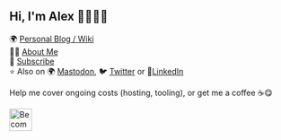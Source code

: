 ## Hi, I'm Alex 👋👨🏻‍💻

🌍 <a href="https://alexn.org/" target="_blank">Personal Blog / Wiki</a> <br>
🙋‍♂️ <a href="https://alexn.org/about/" rel="me nofollow" target="_blank">About Me</a> <br>
📨 <a href="https://alexn.org/subscribe/" target="_blank">Subscribe</a> <br>
⭐️ Also on 🌍 <a href="https://mastodon.social/@alexelcu" rel="me nofollow" target="_blank">Mastodon</a>, 🐦 <a href="https://twitter.com/alexelcu" rel="me nofollow" target="_blank">Twitter</a> or 🕺<a href="https://www.linkedin.com/in/alexelcu/" rel="me nofollow" target="_blank">LinkedIn</a>


Help me cover ongoing costs (hosting, tooling), or get me a coffee ☕️😋

<a href="https://www.patreon.com/bePatron?u=6102596"><img label="Become a Patron!" alt="Become a Patron!" title="Become a Patron!" src="https://c5.patreon.com/external/logo/become_a_patron_button@2x.png" target="_blank" height="40" /></a>
